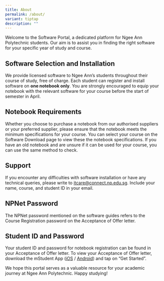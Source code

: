 ```yaml
---
title: About
permalink: /about/
variant: tiptap
description: ""
---
```

<p>Welcome to the Software Portal, a dedicated platform for Ngee Ann Polytechnic
students. Our aim is to assist you in finding the right software for your
specific year of study and course.</p>
<h2>Software Selection and Installation</h2>
<p>We provide licensed software to Ngee Ann’s students throughout their course
of study, free of charge. Each student can register and install software
on <strong>one notebook only</strong>. You are strongly encouraged to equip
your notebook with the relevant software for your course before the start
of semester in April.</p>
<h2>Notebook Requirements</h2>
<p>Whether you choose to purchase a notebook from our authorised suppliers
or your preferred supplier, please ensure that the notebook meets the minimum
specifications for your course. You can select your course on the Software
Download page to view these the notebook specifications. If you have an
old notebook and are unsure if it can be used for your course, you can
use the same method to check.</p>
<h2>Support</h2>
<p>If you encounter any difficulties with software installation or have any
technical queries, please write to <a href="mailto:itcare@np.edu.sg" rel="noopener noreferrer nofollow" target="_blank">itcare@connect.np.edu.sg</a>. Include your
name, course, and student ID in your email.</p>
<h2>NPNet Password</h2>
<p>The NPNet password mentioned on the software guides refers to the Course
Registration password on the Acceptance of Offer letter.</p>
<h2>Student ID and Password</h2>
<p>Your student ID and password for notebook registration can be found in
your Acceptance of Offer letter. To view your Acceptance of Offer letter,
download the mStudent App (<a href="https://apps.apple.com/sg/app/mstudent/id1065511743" rel="noopener noreferrer nofollow" target="_blank">iOS</a> / <a href="https://play.google.com/store/apps/details?id=sg.edu.np.student" rel="noopener noreferrer nofollow" target="_blank">Android</a>)
and tap on “Get Started”.</p>
<p></p>
<p>We hope this portal serves as a valuable resource for your academic journey
at Ngee Ann Polytechnic. Happy studying!</p>